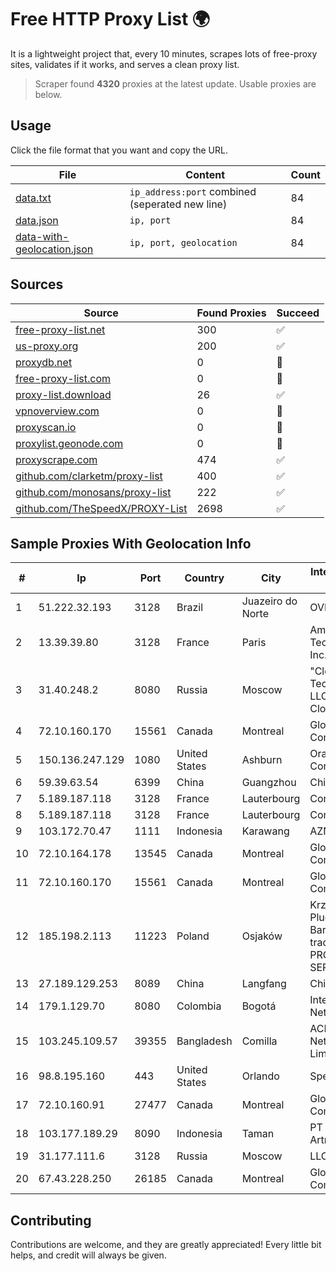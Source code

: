 
# Free HTTP Proxy List 🌍

It is a lightweight project that, every 10 minutes, scrapes lots of free-proxy sites, validates if it works, and serves a clean proxy list.


> Scraper found **4320** proxies at the latest update. Usable proxies are below.

## Usage

Click the file format that you want and copy the URL.


|File|Content|Count|
|----|-------|-----|
|[data.txt](https://raw.githubusercontent.com/themiralay/Proxy-List-World/master/data.txt)|`ip_address:port` combined (seperated new line)|84|
|[data.json](https://raw.githubusercontent.com/themiralay/Proxy-List-World/master/data.json)|`ip, port`|84|
|[data-with-geolocation.json](https://raw.githubusercontent.com/themiralay/Proxy-List-World/master/data-with-geolocation.json)|`ip, port, geolocation`|84|

## Sources

|Source|Found Proxies|Succeed|
|------|-------------|-------|
|[free-proxy-list.net](https://free-proxy-list.net)|300|✅|
|[us-proxy.org](https://www.us-proxy.org)|200|✅|
|[proxydb.net](http://proxydb.net)|0|🚫|
|[free-proxy-list.com](https://free-proxy-list.com/?page=&port=&type%5B%5D=http&type%5B%5D=https&up_time=0&search=Search)|0|🚫|
|[proxy-list.download](https://www.proxy-list.download/HTTP)|26|✅|
|[vpnoverview.com](https://vpnoverview.com/privacy/anonymous-browsing/free-proxy-servers)|0|🚫|
|[proxyscan.io](https://www.proxyscan.io)|0|🚫|
|[proxylist.geonode.com](https://proxylist.geonode.com/api/proxy-list?limit=300&page=1&sort_by=lastChecked&sort_type=desc&protocols=http,https)|0|🚫|
|[proxyscrape.com](https://api.proxyscrape.com/v2/?request=displayproxies&protocol=http&timeout=10000&country=all&ssl=all&anonymity=all)|474|✅|
|[github.com/clarketm/proxy-list](https://raw.githubusercontent.com/clarketm/proxy-list/master/proxy-list-raw.txt)|400|✅|
|[github.com/monosans/proxy-list](https://raw.githubusercontent.com/monosans/proxy-list/main/proxies/http.txt)|222|✅|
|[github.com/TheSpeedX/PROXY-List](https://raw.githubusercontent.com/TheSpeedX/PROXY-List/master/http.txt)|2698|✅|


## Sample Proxies With Geolocation Info

|#|Ip|Port|Country|City|Internet Service Provider|
|-|--|----|-------|----|-------------------------|
|1|51.222.32.193|3128|Brazil|Juazeiro do Norte|OVH Hosting|
|2|13.39.39.80|3128|France|Paris|Amazon Technologies Inc.|
|3|31.40.248.2|8080|Russia|Moscow|"Cloud Technologies" LLC trading as Cloud.ru|
|4|72.10.160.170|15561|Canada|Montreal|GloboTech Communications|
|5|150.136.247.129|1080|United States|Ashburn|Oracle Corporation|
|6|59.39.63.54|6399|China|Guangzhou|Chinanet|
|7|5.189.187.118|3128|France|Lauterbourg|Contabo GmbH|
|8|5.189.187.118|3128|France|Lauterbourg|Contabo GmbH|
|9|103.172.70.47|1111|Indonesia|Karawang|AZNET|
|10|72.10.164.178|13545|Canada|Montreal|GloboTech Communications|
|11|72.10.160.170|15561|Canada|Montreal|GloboTech Communications|
|12|185.198.2.113|11223|Poland|Osjaków|Krzysztof Pluciennik Bartlomiej trading as PRONET-SERWIS|
|13|27.189.129.253|8089|China|Langfang|Chinanet|
|14|179.1.129.70|8080|Colombia|Bogotá|InterNexa Global Network|
|15|103.245.109.57|39355|Bangladesh|Comilla|ACE IT Networks Limited|
|16|98.8.195.160|443|United States|Orlando|Spectrum|
|17|72.10.160.91|27477|Canada|Montreal|GloboTech Communications|
|18|103.177.189.29|8090|Indonesia|Taman|PT Selaras Citra Artmedia|
|19|31.177.111.6|3128|Russia|Moscow|LLC Smart Ape|
|20|67.43.228.250|26185|Canada|Montreal|GloboTech Communications|



## Contributing

Contributions are welcome, and they are greatly appreciated! Every
little bit helps, and credit will always be given.

